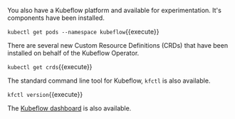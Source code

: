 You also have a Kubeflow platform and available for experimentation. It's components have been installed.

`kubectl get pods --namespace kubeflow`{{execute}}

There are several new Custom Resource Definitions (CRDs) that have been installed on behalf of the Kubeflow Operator.

`kubectl get crds`{{execute}}

The standard command line tool for Kubeflow, `kfctl` is also available.

`kfctl version`{{execute}}

The [Kubeflow dashboard](https://[[HOST_SUBDOMAIN]]-31380-[[KATACODA_HOST]].environments.katacoda.com/) is also available.
